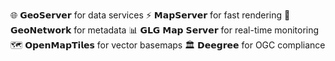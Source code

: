 🌐 𝗚𝗲𝗼𝗦𝗲𝗿𝘃𝗲𝗿 for data services
⚡ 𝗠𝗮𝗽𝗦𝗲𝗿𝘃𝗲𝗿 for fast rendering
📂 𝗚𝗲𝗼𝗡𝗲𝘁𝘄𝗼𝗿𝗸 for metadata
📊 𝗚𝗟𝗚 𝗠𝗮𝗽 𝗦𝗲𝗿𝘃𝗲𝗿 for real-time monitoring
🗺️ 𝗢𝗽𝗲𝗻𝗠𝗮𝗽𝗧𝗶𝗹𝗲𝘀 for vector basemaps
🏛️ 𝗗𝗲𝗲𝗴𝗿𝗲𝗲 for OGC compliance